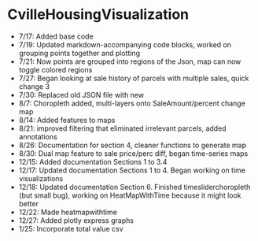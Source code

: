 # CvilleHousingVisualization
- 7/17: Added base code
- 7/19: Updated markdown-accompanying code blocks, worked on grouping points together and plotting 
- 7/21: Now points are grouped into regions of the Json, map can now toggle colored regions 
- 7/27: Began looking at sale history of parcels with multiple sales, quick change 3
- 7/30: Replaced old JSON file with new
- 8/7: Choropleth added, multi-layers onto SaleAmount/percent change map
- 8/14: Added features to maps
- 8/21: improved filtering that eliminated irrelevant parcels, added annotations
- 8/26: Documentation for section 4, cleaner functions to generate map
- 8/30: Dual map feature to sale price/perc diff, began time-series maps
- 12/15: Added documentation Sections 1 to 3.4
- 12/17: Updated documentation Sections 1 to 4. Began working on time visualizations
- 12/18: Updated documentation Section 6. Finished timesliderchoropleth (but small bug), working on HeatMapWithTime because it might look better
- 12/22: Made heatmapwithtime
- 12/27: Added plotly express graphs
- 1/25: Incorporate total value csv
